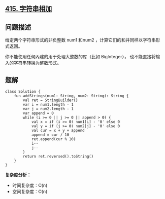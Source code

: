 ## [415. 字符串相加](https://leetcode.cn/problems/add-strings/description/)

## 问题描述

给定两个字符串形式的非负整数 num1 和num2 ，计算它们的和并同样以字符串形式返回。

你不能使用任何內建的用于处理大整数的库（比如 BigInteger）， 也不能直接将输入的字符串转换为整数形式。

## 题解

```
class Solution {
    fun addStrings(num1: String, num2: String): String {
        val ret = StringBuilder()
        var i = num1.length - 1
        var j = num2.length - 1
        var append = 0
        while (i >= 0 || j >= 0 || append > 0) {
            val x = if (i >= 0) num1[i] - '0' else 0
            val y = if (j >= 0) num2[j] - '0' else 0
            val cur = x + y + append
            append = cur / 10
            ret.append(cur % 10)
            i--
            j--
        }
        return ret.reversed().toString()
    }
}
```

**复杂度分析：**

- 时间复杂度：O(n)
- 空间复杂度：O(n)
